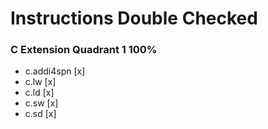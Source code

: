 # Instructions Double Checked


### C Extension Quadrant 1 100%
* c.addi4spn [x]
* c.lw [x]
* c.ld [x]
* c.sw [x]
* c.sd [x]